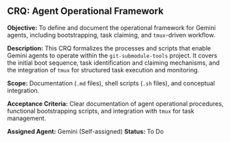 ## CRQ: Agent Operational Framework

**Objective:** To define and document the operational framework for Gemini agents, including bootstrapping, task claiming, and `tmux`-driven workflow.

**Description:** This CRQ formalizes the processes and scripts that enable Gemini agents to operate within the `git-submodule-tools` project. It covers the initial boot sequence, task identification and claiming mechanisms, and the integration of `tmux` for structured task execution and monitoring.

**Scope:** Documentation (`.md` files), shell scripts (`.sh` files), and conceptual integration.

**Acceptance Criteria:** Clear documentation of agent operational procedures, functional bootstrapping scripts, and integration with `tmux` for task management.

**Assigned Agent:** Gemini (Self-assigned)
**Status:** To Do
